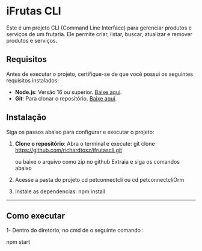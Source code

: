 # iFrutas CLI

Este é um projeto CLI (Command Line Interface) para gerenciar produtos e serviços de um frutaria. Ele permite criar, listar, buscar, atualizar e remover produtos e serviços.

## Requisitos

Antes de executar o projeto, certifique-se de que você possui os seguintes requisitos instalados:

- **Node.js**: Versão 16 ou superior. [Baixe aqui](https://nodejs.org/).
- **Git**: Para clonar o repositório. [Baixe aqui](https://git-scm.com/).

## Instalação

Siga os passos abaixo para configurar e executar o projeto:

1. **Clone o repositório**:
   Abra o terminal e execute:
   git clone https://github.com/richardtoxz/ifrutascli.git
   
   ou baixe o arquivo como zip no github
   Extraia e siga os comandos abaixo

2. Acesse a pasta do projeto
 cd petconnectcli ou cd petconnectcliOrm

3. Instale as dependencias: 
  npm install

-----------------------------------------------------------------------------------------------------------------------------

## Como executar

1- Dentro do diretorio, no cmd de o seguinte comando :

 npm start
